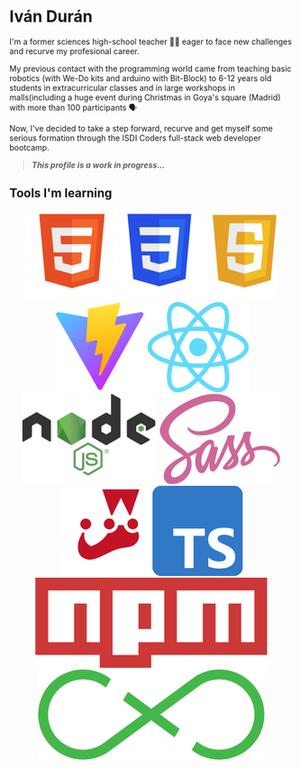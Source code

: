 # Iván Durán

I'm a former sciences high-school teacher :man_teacher: eager to face new challenges and recurve my profesional career.

My previous contact with the programming world came from teaching basic robotics (with We-Do kits and arduino with Bit-Block)
to 6-12 years old students in extracurricular classes and in large workshops in malls(including a huge event during Christmas in Goya's square (Madrid) with more than 100 participants :speaking_head:

Now, I've decided to take a step forward, recurve and get myself some serious formation through the ISDI Coders full-stack web developer bootcamp.

> **_This profile is a work in progress..._**

## Tools I'm learning

<div align = "center">

![HTML5](./assets/images/HTML5Logo.svg) ![CSS3](./assets/images/CSSLogo.svg) ![Javascript](./assets/images/JSLogo.svg) ![Vite](./assets/images/ViteLogo.svg)  ![React](./assets/images/ReactLogo.svg)   ![Node.js](./assets/images/NodeLogo.svg)   ![Sass](./assets/images/SassLogo.svg)   ![Jest](./assets/images/JestLogo.svg) ![Typescript](./assets/images/TSLogo.svg) ![npm](./assets/images/NpmLogo.svg) ![Flux](./assets/images/FluxLogo.svg)

</div>
